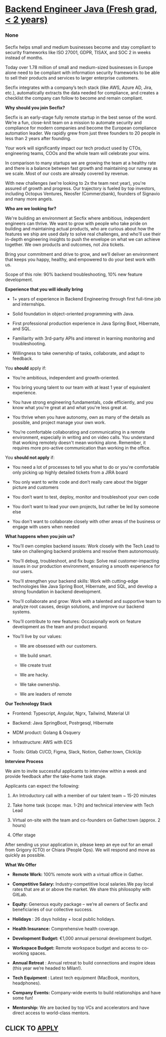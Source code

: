 # [Backend Engineer Java (Fresh grad, < 2 years)](https://www.remotewlb.com/apply/backend-engineer-java-fresh-grad-2-years)  
### None  
####  

Secfix helps small and medium businesses become and stay compliant to security frameworks like ISO 27001, GDPR, TISAX, and SOC 2 in weeks instead of months.

Today over 1.78 million of small and medium-sized businesses in Europe alone need to be compliant with information security frameworks to be able to sell their products and services to larger enterprise customers.

Secfix integrates with a company’s tech stack (like AWS, Azure AD, Jira, etc.), automatically extracts the data needed for compliance, and creates a checklist the company can follow to become and remain compliant.

 **Why should you join Secfix?**

Secfix is an early-stage fully remote startup in the best sense of the word. We’re a fun, close-knit team on a mission to automate security and compliance for modern companies and become the European compliance automation leader. We rapidly grew from just three founders to 20 people in less than 2 years after founding.

Your work will significantly impact our tech product used by CTOs, engineering teams, COOs and the whole team will celebrate your wins.

In comparison to many startups we are growing the team at a healthy rate and there is a balance between fast growth and maintaining our runway as we scale. Most of our costs are already covered by revenue.

With new challenges (we're looking to 2x the team next year), you're assured of growth and progress. Our trajectory is fueled by top investors, including Octopus Ventures, Neosfer (Commerzbank), founders of Signavio and many more angels.

 **Who are we looking for?**

We're building an environment at Secfix where ambitious, independent engineers can thrive. We want to grow with people who take pride on building and maintaining actual products, who are curious about how the features we ship are used daily to solve real challenges, and who'll use their in-depth engineering insights to push the envelope on what we can achieve together. We own products and outcomes, not Jira tickets.

Bring your commitment and drive to grow, and we’ll deliver an environment that keeps you happy, healthy, and empowered to do your best work with us.

Scope of this role: 90% backend troubleshooting, 10% new feature development.

 **Experience that you will ideally bring**

  * 1+ years of experience in Backend Engineering through first full-time job and internships.

  * Solid foundation in object-oriented programming with Java.

  * First professional production experience in Java Spring Boot, Hibernate, and SQL.

  * Familiarity with 3rd-party APIs and interest in learning monitoring and troubleshooting.

  * Willingness to take ownership of tasks, collaborate, and adapt to feedback.

You **should** apply if:

  * You’re ambitious, independent and growth-oriented.

  * You bring young talent to our team with at least 1 year of equivalent experience.

  * You have strong engineering fundamentals, code efficiently, and you know what you're great at and what you're less great at.

  * You thrive when you have autonomy, own as many of the details as possible, and project manage your own work.

  * You’re comfortable collaborating and communicating in a remote environment, especially in writing and on video calls. You understand that working remotely doesn't mean working alone. Remember, it requires more pro-active communication than working in the office.

You **should not apply** if:

  * You need a lot of processes to tell you what to do or you're comfortable only picking up highly detailed tickets from a JIRA board

  * You only want to write code and don’t really care about the bigger picture and customers

  * You don’t want to test, deploy, monitor and troubleshoot your own code

  * You don’t want to lead your own projects, but rather be led by someone else

  * You don't want to collaborate closely with other areas of the business or engage with users when needed

 **What happens when you join us?**

  * You’ll own complex backend issues: Work closely with the Tech Lead to take on challenging backend problems and resolve them autonomously.

  * You’ll debug, troubleshoot, and fix bugs: Solve real customer-impacting issues in our production environment, ensuring a smooth experience for our users.

  * You’ll strengthen your backend skills: Work with cutting-edge technologies like Java Spring Boot, Hibernate, and SQL, and develop a strong foundation in backend development.

  * You’ll collaborate and grow: Work with a talented and supportive team to analyze root causes, design solutions, and improve our backend systems.

  * You’ll contribute to new features: Occasionally work on feature development as the team and product expand.

  * You’ll live by our values:

    * We are obsessed with our customers.

    * We build smart.

    * We create trust

    * We are hacky.

    * We take ownership.

    * We are leaders of remote

 **Our Technology Stack**

  * Frontend: Typescript, Angular, Ngrx, Tailwind, Material UI

  * Backend: Java SpringBoot, Postrgesql, Hibernate

  * MDM product: Golang & Osquery

  * Infrastructure: AWS with ECS

  * Tools: Gitlab CI/CD, Figma, Slack, Notion, Gather.town, ClickUp

 **Interview Process**

We aim to invite successful applicants to interview within a week and provide feedback after the take-home task stage.

Applicants can expect the following:

  1. An Introductory call with a member of our talent team ~ 15-20 minutes

  2. Take home task (scope: max. 1-2h) and technical interview with Tech Lead

  3. Virtual on-site with the team and co-founders on Gather.town (approx. 2 hours)

  4. Offer stage

After sending us your application in, please keep an eye out for an email from Grigory (CTO) or Chiara (People Ops). We will respond and move as quickly as possible.

 **What We Offer**

  *  **Remote Work:** 100% remote work with a virtual office in Gather.

  *  **Competitive Salary:** Industry-competitive local salaries.We pay local rates that are at or above the market. We share this philosophy with GitLab.

  *  **Equity:** Generous equity package – we’re all owners of Secfix and beneficiaries of our collective success.

  *  **Holidays** : 26 days holiday + local public holidays.

  *  **Health Insurance:** Comprehensive health coverage.

  *  **Development Budget:** €1,000 annual personal development budget.

  *  **Workspace Budget:** Remote workspace budget and access to co-working spaces.

  *  **Annual Retreat** : Annual retreat to build connections and inspire ideas (this year we’re headed to Milan!).

  *  **Tech Equipment** : Latest tech equipment (MacBook, monitors, headphones).

  *  **Company Events:** Company-wide events to build relationships and have some fun!

  *  **Mentorship:** We are backed by top VCs and accelerators and have direct access to world-class mentors.

  
## CLICK TO [APPLY](https://www.remotewlb.com/apply/backend-engineer-java-fresh-grad-2-years)

